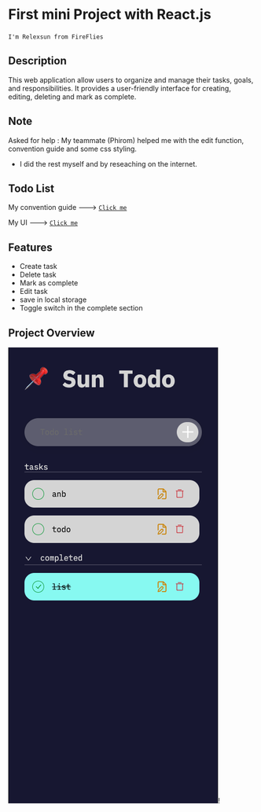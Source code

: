 # First mini Project with React.js
``I'm Relexsun from FireFlies`` 

## Description 
This web application allow users to organize and manage their tasks, goals, and responsibilities. It provides a user-friendly interface for creating, editing, deleting and mark as complete.

## Note 

Asked for help : My teammate (Phirom) helped me with the edit function, convention guide and some css styling.
- I did the rest myself and by reseaching on the internet.

## Todo List

My convention guide ---> [`Click me`](./Documents/Convention-guide.md)

My UI ---> [`Click me`](https://www.figma.com/file/tMmHRt60AxTTqAsj9k3LIf/Todo-list(idea-2)?type=design&node-id=9-365&mode=design&t=aS4worREFKc6pZqc-0)

## Features
- Create task
- Delete task
- Mark as complete
- Edit task
- save in local storage
- Toggle switch in the complete section

## Project Overview
![project screenshot](./public/img/Screenshot%202023-09-12%20at%203.13.26%20PM.png)!


